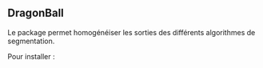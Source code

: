 ## DragonBall

Le package permet homogénéiser les sorties des différents algorithmes de segmentation.

Pour installer :
